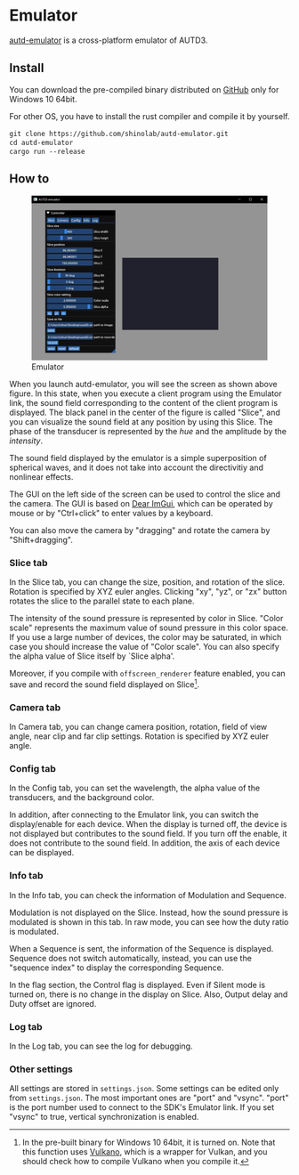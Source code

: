 # Emulator

[autd-emulator](https://github.com/shinolab/autd-emulator) is a cross-platform emulator of AUTD3.

## Install

You can download the pre-compiled binary distributed on [GitHub](https://github.com/shinolab/autd-emulator/releases) only for Windows 10 64bit.

For other OS, you have to install the rust compiler and compile it by yourself.
```
git clone https://github.com/shinolab/autd-emulator.git
cd autd-emulator
cargo run --release
```

## How to

<figure>
  <img src="https://raw.githubusercontent.com/shinolab/autd3-library-software/master/book/src/fig/Users_Manual/emu-home.jpg"/>
  <figcaption>Emulator</figcaption>
</figure>

When you launch autd-emulator, you will see the screen as shown above figure.
In this state, when you execute a client program using the Emulator link, the sound field corresponding to the content of the client program is displayed.
The black panel in the center of the figure is called "Slice", and you can visualize the sound field at any position by using this Slice.
The phase of the transducer is represented by the _hue_ and the amplitude by the _intensity_.

The sound field displayed by the emulator is a simple superposition of spherical waves, and it does not take into account the directivitiy and nonlinear effects.

The GUI on the left side of the screen can be used to control the slice and the camera.
The GUI is based on [Dear ImGui](https://github.com/ocornut/imgui), which can be operated by mouse or by "Ctrl+click" to enter values by a keyboard.

You can also move the camera by "dragging" and rotate the camera by "Shift+dragging".

### Slice tab

In the Slice tab, you can change the size, position, and rotation of the slice.
Rotation is specified by XYZ euler angles.
Clicking "xy", "yz", or "zx" button rotates the slice to the parallel state to each plane.

The intensity of the sound pressure is represented by color in Slice.
"Color scale" represents the maximum value of sound pressure in this color space.
If you use a large number of devices, the color may be saturated, in which case you should increase the value of "Color scale".
You can also specify the alpha value of Slice itself by `Slice alpha'.

Moreover, if you compile with `offscreen_renderer` feature enabled, you can save and record the sound field displayed on Slice[^1].

### Camera tab

In Camera tab, you can change camera position, rotation, field of view angle, near clip and far clip settings.
Rotation is specified by XYZ euler angle.

### Config tab

In the Config tab, you can set the wavelength, the alpha value of the transducers, and the background color.

In addition, after connecting to the Emulator link, you can switch the display/enable for each device.
When the display is turned off, the device is not displayed but contributes to the sound field.
If you turn off the enable, it does not contribute to the sound field.
In addition, the axis of each device can be displayed.

### Info tab

In the Info tab, you can check the information of Modulation and Sequence.

Modulation is not displayed on the Slice.
Instead, how the sound pressure is modulated is shown in this tab.
In raw mode, you can see how the duty ratio is modulated.

When a Sequence is sent, the information of the Sequence is displayed.
Sequence does not switch automatically, instead, you can use the "sequence index" to display the corresponding Sequence.

In the flag section, the Control flag is displayed.
Even if Silent mode is turned on, there is no change in the display on Slice.
Also, Output delay and Duty offset are ignored.

### Log tab

In the Log tab, you can see the log for debugging.

### Other settings

All settings are stored in `settings.json`.
Some settings can be edited only from `settings.json`.
The most important ones are "port" and "vsync".
"port" is the port number used to connect to the SDK's Emulator link.
If you set "vsync" to true, vertical synchronization is enabled.

[^1]: In the pre-built binary for Windows 10 64bit, it is turned on. Note that this function uses [Vulkano](https://github.com/vulkano-rs/vulkano), which is a wrapper for Vulkan, and you should check how to compile Vulkano when you compile it.
